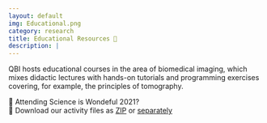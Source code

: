 ```yaml
---
layout: default
img: Educational.png
category: research
title: Educational Resources 📓
description: |
---
```

QBI hosts educational courses in the area of biomedical imaging, which mixes didactic lectures with hands-on tutorials and programming exercises covering, for example, the principles of tomography.

🔎 Attending Science is Wondeful 2021? \
🔗 Download our activity files as [ZIP](https://ualg365-my.sharepoint.com/:u:/g/personal/tmcorreia_ualg_pt/EaSFyTfn4DBFsYMJ6zXLrjABXAtIRyz781KcGfXsHezVBw?e=TSTeZK) or [separately](https://ualg365-my.sharepoint.com/:f:/g/personal/tmcorreia_ualg_pt/EnvO84oDk9FCpMygkIGFcoIBuqathcY1fgTYA1OG11MTBQ?e=WCM2tN)
